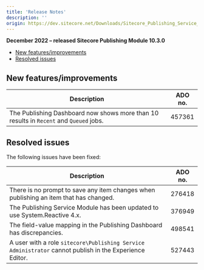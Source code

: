 ```yaml
---
title: 'Release Notes'
description: ''
origin: https://dev.sitecore.net/Downloads/Sitecore_Publishing_Service_Module/10x/Sitecore_Publishing_Service_Module_1030/Release_Notes
---
```


**December 2022 – released Sitecore Publishing Module 10.3.0**

- [New features/improvements](#new-featuresimprovements)
- [Resolved issues](#resolved-issues)

## New features/improvements

| Description                                                                              | ADO no. |
| ---------------------------------------------------------------------------------------- | ------- |
| The Publishing Dashboard now shows more than 10 results in `Recent` and `Queued` jobs.​​ | 457361  |

## Resolved issues

The following issues have been fixed:

| Description                                                                                                | ADO no. |
| ---------------------------------------------------------------------------------------------------------- | ------- |
| There is no prompt to save any item changes when publishing an item that has changed.​​                    | 276418  |
| The Publishing Service Module has been updated to use System.Reactive 4.x.​​                               | 376949  |
| The field-value mapping in the Publishing Dashboard has discrepancies.​​                                   | 498541  |
| ​​​A user with a role `sitecore\Publishing Service Administrator` cannot publish in the Experience Editor. | 527443  |
